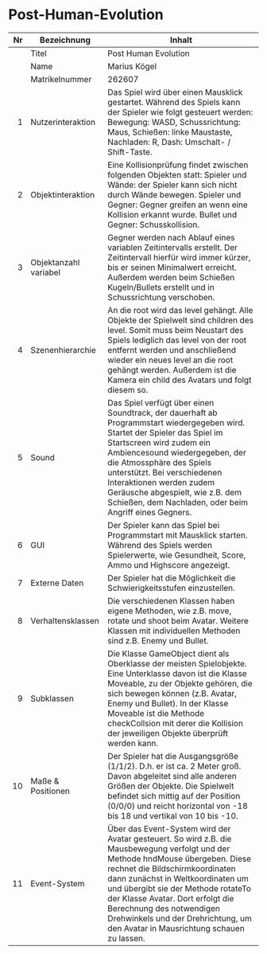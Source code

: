 # Post-Human-Evolution

| Nr | Bezeichnung           | Inhalt                                                                                                                                                                                                                                                                         |
|---:|-----------------------|--------------------------------------------------------------------------------------------------------------------------------------------------------------------------------------------------------------------------------------------------------------------------------|
|    | Titel                 | Post Human Evolution
|    | Name                  | Marius Kögel
|    | Matrikelnummer        | 262607
|  1 | Nutzerinteraktion     | Das Spiel wird über einen Mausklick gestartet. Während des Spiels kann der Spieler wie folgt gesteuert werden: Bewegung: WASD, Schussrichtung: Maus, Schießen: linke Maustaste, Nachladen: R, Dash: Umschalt- / Shift-Taste.                                                                          |
|  2 | Objektinteraktion     | Eine Kollisionprüfung findet zwischen folgenden Objekten statt: Spieler und Wände: der Spieler kann sich nicht durch Wände bewegen. Spieler und Gegner: Gegner greifen an wenn eine Kollision erkannt wurde. Bullet und Gegner: Schusskollision.                                                                                                                                                                                  |
|  3 | Objektanzahl variabel | Gegner werden nach Ablauf eines variablen Zeitintervalls erstellt. Der Zeitintervall hierfür wird immer kürzer, bis er seinen Minimalwert erreicht. Außerdem werden beim Schießen Kugeln/Bullets erstellt und in Schussrichtung verschoben.                                                                                                                                                      |
|  4 | Szenenhierarchie      | An die root wird das level gehängt. Alle Objekte der Spielwelt sind children des level. Somit muss beim Neustart des Spiels lediglich das level von der root entfernt werden und anschließend wieder ein neues level an die root gehängt werden. Außerdem ist die Kamera ein child des Avatars und folgt diesem so.                                                                                                                                                     |
|  5 | Sound                 | Das Spiel verfügt über einen Soundtrack, der dauerhaft ab Programmstart wiedergegeben wird. Startet der Spieler das Spiel im Startscreen wird zudem ein Ambiencesound wiedergegeben, der die Atmossphäre des Spiels unterstützt. Bei verschiedenen Interaktionen werden zudem Geräusche abgespielt, wie z.B. dem Schießen, dem Nachladen, oder beim Angriff eines Gegners.                                                            |
|  6 | GUI                   | Der Spieler kann das Spiel bei Programmstart mit Mausklick starten. Während des Spiels werden Spielerwerte, wie Gesundheit, Score, Ammo und Highscore angezeigt.                                                                                  |
|  7 | Externe Daten         | Der Spieler hat die Möglichkeit die Schwierigkeitsstufen einzustellen.                                                                                   |
|  8 | Verhaltensklassen     | Die verschiedenen Klassen haben eigene Methoden, wie z.B. move, rotate und shoot beim Avatar. Weitere Klassen mit individuellen Methoden sind z.B. Enemy und Bullet.                                                                                             |
|  9 | Subklassen            | Die Klasse GameObject dient als Oberklasse der meisten Spielobjekte. Eine Unterklasse davon ist die Klasse Moveable, zu der Objekte gehören, die sich bewegen können (z.B. Avatar, Enemy und Bullet). In der Klasse Moveable ist die Methode checkCollsion mit derer die Kollision der jeweiligen Objekte überprüft werden kann. |
| 10 | Maße & Positionen     | Der Spieler hat die Ausgangsgröße (1/1/2). D.h. er ist ca. 2 Meter groß. Davon abgeleitet sind alle anderen Größen der Objekte. Die Spielwelt befindet sich mittig auf der Position (0/0/0) und reicht horizontal von -18 bis 18 und vertikal von 10 bis -10.                                                               |
| 11 | Event-System          | Über das Event-System wird der Avatar gesteuert. So wird z.B. die Mausbewegung verfolgt und der Methode hndMouse übergeben. Diese rechnet die Bildschirmkoordinaten dann zunächst in Weltkoordinaten um und übergibt sie der Methode rotateTo der Klasse Avatar. Dort erfolgt die Berechnung des notwendigen Drehwinkels und der Drehrichtung, um den Avatar in Mausrichtung schauen zu lassen.                                                                                                                                                                                |
